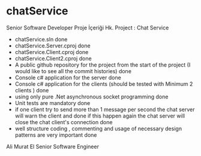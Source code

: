 # chatService
Senior Software Developer Proje İçeriği Hk.
Project :
Chat Service
- chatService.sln done
- chatService.Server.cproj done
- chatService.Client.cproj done
- chatService.Client2.cproj done
- A public github repository for the project from the start of the project (I would like to see all the
commit histories) done
- Console c# application for the server done
- Console c# application for the clients (should be tested with Minimum 2 clients ) done
- using only pure .Net asynchronous socket programming done
- Unit tests are mandatory done
- if one client try to send more than 1 message per second the chat server will warn the client and done
if this happen again the chat server will close the chat client's connection done
- well structure coding , commenting and usage of necessary design patterns are very important done

Ali Murat El
Senior Software Engineer